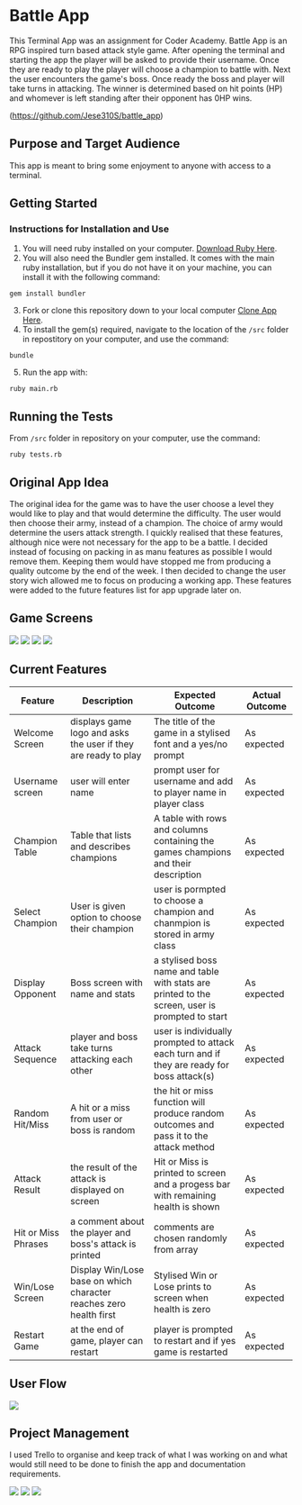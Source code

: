 # Battle App
This Terminal App was an assignment for Coder Academy. Battle App is an RPG inspired turn based attack style game.  After opening the terminal and starting the app the player will be asked to provide their username.  Once they are ready to play the player will choose a champion to battle with.  Next the user encounters the game's boss.  Once ready the boss and player will take turns in attacking. The winner is determined based on hit points (HP) and whomever is left standing after their opponent has 0HP wins.

(https://github.com/Jese310S/battle_app)

## Purpose and Target Audience
This app is meant to bring some enjoyment to anyone with access to a terminal.

## Getting Started

### Instructions for Installation and Use

1. You will need ruby installed on your computer. [Download Ruby Here](https://www.ruby-lang.org/en/).
2. You will also need the Bundler gem installed. It comes with the main ruby installation, but if you do not have it on your machine, you can install it with the following command:

`gem install bundler`

3. Fork or clone this repository down to your local computer [Clone App Here](https://github.com/Jese310S/battle_app.git).
4. To install the gem(s) required, navigate to the location of the `/src` folder in repostitory on your computer, and use the command:

`bundle`

5. Run the app with:

`ruby main.rb`

## Running the Tests

From `/src` folder in repository on your computer, use the command:

`ruby tests.rb`



## Original App Idea

The original idea for the game was to have the user choose a level they would like to play and that would determine the difficulty.  The user would then choose their army, instead of a champion.  The choice of army would determine the users attack strength.  I quickly realised that these features, although nice were not necessary for the app to be a battle. I decided instead of focusing on packing in as manu features as possible I would remove them. Keeping them would have stopped me from producing a quality outcome by the end of the week.  I then decided to change the user story wich allowed me to focus on producing a working app.  These features were added to the future features list for app upgrade later on.

## Game Screens

![](./docs/gifs/welcome_screen.gif)
![](./docs/gifs/hit.gif)
![](./docs/gifs/choose_champ.gif)
![](./docs/gifs/Win_screen.gif)


## Current Features


| Feature | Description | Expected Outcome | Actual Outcome |
| ------ | ------ | ------- | ------ |
| Welcome Screen | displays game logo and asks the user if they are ready to play | The title of the game in a stylised font and a yes/no prompt | As expected
| Username screen  | user will enter name | prompt user for username and add to player name in player class | As expected
| Champion Table | Table that lists and describes champions  | A table with rows and columns containing the games champions and their description | As expected
| Select Champion | User is given option to choose their champion | user is pormpted to choose a champion and chanmpion is stored in army class | As expected
|  Display Opponent | Boss screen with name and stats | a stylised boss name and table with stats are printed to the screen, user is prompted to start | As expected
| Attack Sequence | player and boss take turns attacking each other | user is individually prompted to attack each turn and if they are ready for boss attack(s) | As expected
| Random Hit/Miss | A hit or a miss from user or boss is random | the hit or miss function will produce random outcomes and pass it to the attack method | As expected
| Attack Result | the result of the attack is displayed on screen | Hit or Miss is printed to screen and a progess bar with remaining health is shown | As expected
| Hit or Miss Phrases | a comment about the player and boss's attack is printed  | comments are chosen randomly from array | As expected
| Win/Lose Screen | Display Win/Lose base on which character reaches zero health first | Stylised Win or Lose prints to screen when health is zero | As expected
| Restart Game | at the end of game, player can restart | player is prompted to restart and if yes game is restarted | As expected

## User Flow 
![](./docs/gifs/user_flow.png)


## Project Management

I used Trello to organise and keep track of what I was working on and what would still need to be done to finish the app and documentation requirements.


![](./docs/trello/trello_1.png)
![](./docs/trello/trello_4.png)
![](./docs/trello/trello_7.png)


















